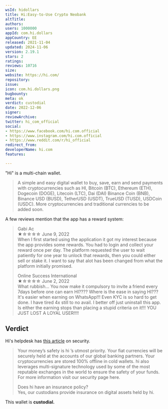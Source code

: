 ```yaml
---
wsId: hidollars
title: Hi:Easy-to-Use Crypto Neobank
altTitle: 
authors: 
users: 1000000
appId: com.hi.dollars
appCountry: EE
released: 2021-11-04
updated: 2024-11-06
version: 2.19.1
stars: 2
ratings: 
reviews: 10716
size: 
website: https://hi.com/
repository: 
issue: 
icon: com.hi.dollars.png
bugbounty: 
meta: ok
verdict: custodial
date: 2022-12-06
signer: 
reviewArchive: 
twitter: hi_com_official
social:
- https://www.facebook.com/hi.com.official
- https://www.instagram.com/hi.com.official
- https://www.reddit.com/r/hi_official
redirect_from: 
developerName: hi.com
features: 

---
```


"Hi" is a multi-chain wallet.

> A simple and easy digital wallet to buy, save, earn and send payments with cryptocurrencies such as HI, Bitcoin (BTC), Ethereum (ETH), Dogecoin (DOGE), Litecoin (LTC), Dai (DAI) Binance Coin (BNB), Binance USD (BUSD), TetherUSD (USDT), TrueUSD (TUSD), USDCoin (USDC). More cryptocurrencies and traditional currencies to be added soon.

A few reviews mention that the app has a reward system:

> Gabi Ac <br>
  ★☆☆☆☆ June 9, 2022 <br>
  When I first started using the application it got my interest because the app provides some rewards. You had to login and collect your reward once per day. The platform requested the user to wait patiently for one year to unlock that rewards, then you could either sell or stake it. I want to say that alot has been changed from what the platform initially promised.
>
> Online Success International <br>
  ★☆☆☆☆ June 2, 2022 <br>
  What rubbish... You now make it compulsory to invite a friend every 7days before one can earn HI???? Where is the ease in saying HI??? It's easier when earning on WhatsApp!!! Even KYC is so hard to get done. I have tired 4x still to no avail. I better off just uninstall this app. Is either the earning stops than placing a stupid criteria on it!!! YOU JUST LOST A LOYAL USER!!!!


## Verdict

Hi's helpdesk has [this article](https://help.hi.com/en/articles/5861389-how-do-you-keep-my-money-personal-information-safe) on security.

> Your money’s safety is hi ’s utmost priority. Your fiat currencies will be securely held at the accounts of our global banking partners. Your cryptocurrencies are stored 100% offline in cold wallets. hi also leverages multi-signature technology used by some of the most reputable exchanges in the world to ensure the safety of your funds. For more information visit our security page here.
>
> Does hi have an insurance policy? <br />
Yes, our custodians provide insurance on digital assets held by hi. 

This wallet is **custodial.**

